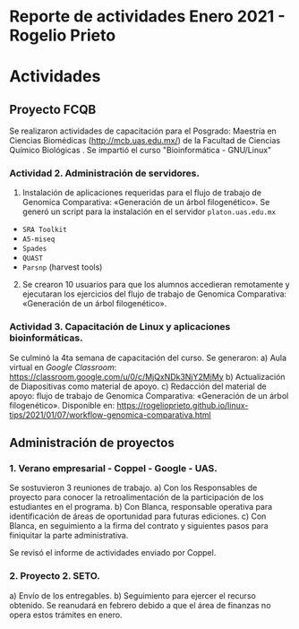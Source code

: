 # Reporte de actividades Enero 2021 - Rogelio Prieto


# Actividades

## Proyecto FCQB
Se realizaron actividades de capacitación para el Posgrado: Maestría en Ciencias Biomédicas (<http://mcb.uas.edu.mx/>) de la Facultad de Ciencias Químico Biológicas . Se impartió el curso "Bioinformática - GNU/Linux"
### Actividad 2. Administración de servidores.
1. Instalación de aplicaciones requeridas para el flujo de trabajo de Genomica Comparativa: «Generación de un árbol filogenético». Se generó un script para la instalación en el servidor ```platon.uas.edu.mx```
- ```SRA Toolkit```
- ```A5-miseq```
- ```Spades```
- ```QUAST```
- ```Parsnp``` (harvest tools)
2. Se crearon 10 usuarios para que los alumnos accedieran remotamente y ejecutaran los ejercicios del flujo de trabajo de Genomica Comparativa: «Generación de un árbol filogenético».

### Actividad 3. Capacitación de Linux y aplicaciones bioinformáticas.
Se culminó la 4ta semana de capacitación del curso. 
Se generaron:
a) Aula virtual en _Google Classroom_: <https://classroom.google.com/u/0/c/MjQxNDk3NjY2MjMy>
b) Actualización de Diapositivas como material de apoyo.
c) Redacción del material de apoyo: flujo de trabajo de Genomica Comparativa: «Generación de un árbol filogenético». Disponible en: 
<https://rogelioprieto.github.io/linux-tips/2021/01/07/workflow-genomica-comparativa.html>


## Administración de proyectos
### 1. Verano empresarial - Coppel - Google - UAS.
Se sostuvieron 3 reuniones de trabajo.
a) Con los Responsables de proyecto para conocer la retroalimentación de la participación de los estudiantes en el programa.
b) Con Blanca, responsable operativa para identificación de áreas de oportunidad para futuras ediciones.
c) Con Blanca, en seguimiento a la firma del contrato y siguientes pasos para finiquitar la parte administrativa.

Se revisó el informe de actividades enviado por Coppel.

###  2. Proyecto 2. SETO.
 a) Envío de los entregables.
 b) Seguimiento para ejercer el recurso obtenido. Se reanudará en febrero debido a que el área de finanzas no opera estos trámites en enero.
 
 
 



